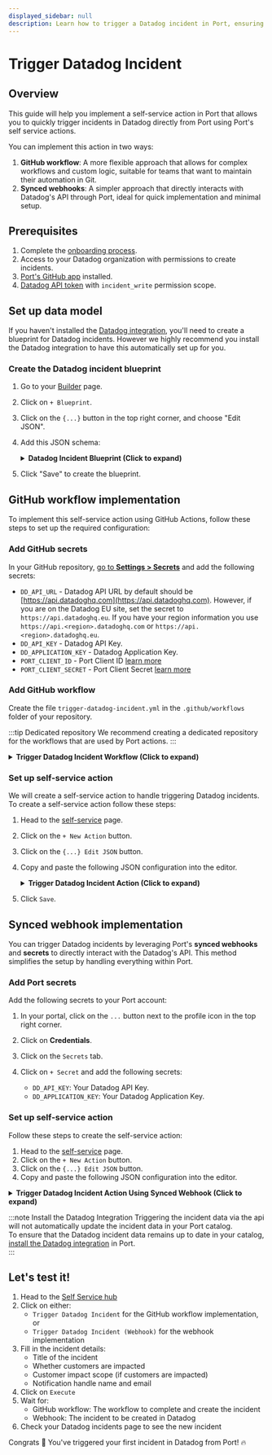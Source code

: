```yaml
---
displayed_sidebar: null
description: Learn how to trigger a Datadog incident in Port, ensuring effective monitoring and prompt issue response.
---
```


# Trigger Datadog Incident

## Overview
This guide will help you implement a self-service action in Port that allows you to quickly trigger incidents in Datadog directly from Port using Port's self service actions.

You can implement this action in two ways:
1. **GitHub workflow**: A more flexible approach that allows for complex workflows and custom logic, suitable for teams that want to maintain their automation in Git.
2. **Synced webhooks**: A simpler approach that directly interacts with Datadog's API through Port, ideal for quick implementation and minimal setup.

## Prerequisites
1. Complete the [onboarding process](/getting-started/overview).
2. Access to your Datadog organization with permissions to create incidents.
3. [Port's GitHub app](https://github.com/apps/getport-io) installed.
4. [Datadog API token](https://app.datadoghq.com/account/settings) with `incident_write` permission scope.

## Set up data model

If you haven't installed the [Datadog integration](/build-your-software-catalog/sync-data-to-catalog/apm-alerting/datadog/), you'll need to create a blueprint for Datadog incidents.
However we highly recommend you install the Datadog integration to have this automatically set up for you.

### Create the Datadog incident blueprint

1. Go to your [Builder](https://app.getport.io/settings/data-model) page.
2. Click on `+ Blueprint`.
3. Click on the `{...}` button in the top right corner, and choose "Edit JSON".
4. Add this JSON schema:

    <details>
    <summary><b>Datadog Incident Blueprint (Click to expand)</b></summary>

    ```json showLineNumbers
    {
      "identifier": "datadogIncident",
      "description": "This blueprint represents a Datadog incident in our software catalog",
      "title": "Datadog Incident",
      "icon": "Datadog",
      "schema": {
        "properties": {
          "customerImpactScope": {
            "title": "Customer Impact Scope", 
            "description": "A summary of the impact customers experienced during the incident.",
            "type": "string"
          },
          "customerImpacted": {
            "title": "Customer Impacted",
            "description": "A flag indicating whether the incident caused customer impact.",
            "type": "boolean",
            "default": false
          },
          "customerImpactStart": {
            "title": "Customer Impact Start",
            "type": "string", 
            "description": "Start time of incident affecting customer",
            "format": "date-time"
          },
          "customerImpactEnd": {
            "title": "Customer Impact End",
            "description": "End timestamp of incident affecting customers",
            "type": "string",
            "format": "date-time"
          },
          "created": {
            "title": "Created At",
            "description": "Timestamp of incident creation",
            "type": "string",
            "format": "date-time"
          },
          "updatedAt": {
            "title": "Updated At",
            "description": "Last time incident was updated",
            "type": "string",
            "format": "date-time"
          },
          "customerImpactDuration": {
            "title": "Customer Impact Duration",
            "description": "Duration of customer impact",
            "type": "number"
          },
          "timeToDetect": {
            "title": "Time To Detect",
            "description": "Number of seconds it took to detect incident",
            "type": "number"
          },
          "timeToRepair": {
            "title": "Time To Repair",
            "description": "Number of seconds it took to fix incident",
            "type": "number"
          },
          "severity": {
            "title": "Severity",
            "description": "Severity of incident",
            "type": "string"
          },
          "state": {
            "title": "State",
            "description": "State of the incident",
            "type": "string"
          },
          "createdBy": {
            "title": "Created By",
            "description": "Name of user that created this incident",
            "type": "string"
          }
        }
      },
      "calculationProperties": {},
      "relations": {}
    }
    ```

    </details>

5. Click "Save" to create the blueprint.




## GitHub workflow implementation
To implement this self-service action using GitHub Actions, follow these steps to set up the required configuration:

### Add GitHub secrets

In your GitHub repository, [go to **Settings > Secrets**](https://docs.github.com/en/actions/security-guides/using-secrets-in-github-actions#creating-secrets-for-a-repository) and add the following secrets:
* `DD_API_URL` - Datadog API URL by default should be [https://api.datadoghq.com](https://api.datadoghq.com). However, if you are on the Datadog EU site, set the secret to `https://api.datadoghq.eu`. If you have your region information you use `https://api.<region>.datadoghq.com` or `https://api.<region>.datadoghq.eu`.
* `DD_API_KEY` - Datadog API Key.
* `DD_APPLICATION_KEY` - Datadog Application Key.
* `PORT_CLIENT_ID` - Port Client ID [learn more](https://docs.port.io/build-your-software-catalog/sync-data-to-catalog/api/#get-api-token)
* `PORT_CLIENT_SECRET` - Port Client Secret [learn more](https://docs.port.io/build-your-software-catalog/sync-data-to-catalog/api/#get-api-token)

### Add GitHub workflow

Create the file `trigger-datadog-incident.yml` in the `.github/workflows` folder of your repository.

:::tip Dedicated repository
We recommend creating a dedicated repository for the workflows that are used by Port actions.
:::

<details>
<summary><b>Trigger Datadog Incident Workflow (Click to expand)</b></summary>

```yaml showLineNumbers
name: Trigger Datadog Incident
on:
  workflow_dispatch:
    inputs:
      title:
        type: string
      customerImpacted:
        type: boolean
        required: true
      customerImpactScope:
        type: string
        description: Required if customer_impacted:"true". A summary of the impact customers experienced during the incident.
      notificationHandleName:
        type: string
      notificationHandleEmail:
        type: string
      port_context:
        required: true
        type: string
jobs:
  create-entity-in-port-and-update-run:

    runs-on: ubuntu-latest
    steps:
      - name: Inform start of Datadog incident creation
        uses: port-labs/port-github-action@v1
        with:
          clientId: ${{ secrets.PORT_CLIENT_ID }}
          clientSecret: ${{ secrets.PORT_CLIENT_SECRET }}
          baseUrl: https://api.getport.io
          operation: PATCH_RUN
          runId: ${{ fromJson(inputs.port_context).run_id }}
          logMessage: Starting request to create Datadog incident

      - name: Get current timestamp
        id: timestamp
        run: |
          echo "current_time=$(date -u +'%Y-%m-%dT%H:%M:%SZ')" >> $GITHUB_OUTPUT

      - name: Create a Datadog incident (No Customer Impact)
        id: datadog_incident_no_impact
        if: ${{ !inputs.customerImpacted }}
        uses: fjogeleit/http-request-action@v1
        with:
          url: "${{ secrets.DD_API_URL }}/api/v2/incidents"
          method: "POST"
          customHeaders: '{"Content-Type": "application/json", "DD-API-KEY": "${{ secrets.DD_API_KEY }}", "DD-APPLICATION-KEY": "${{ secrets.DD_APPLICATION_KEY }}"}'
          data: >-
            {
              "data": {
                "type": "incidents",
                "attributes": {
                  "title": "${{ inputs.title }}",
                  "customer_impacted": "${{ inputs.customerImpacted }}",
                  "description": ${{ inputs.customerImpacted == 'true' && format('"{0}"','This is a hardcoded description because customers ARE impacted') || 'null' }},
                  "customer_impact_start": ${{ inputs.customerImpacted == 'false' && format('"{0}"', steps.timestamp.outputs.current_time) || 'null' }},
                  "notification_handles": [
                    {
                      "display_name": "${{ inputs.notificationHandleName }}",
                      "handle": "${{ inputs.notificationHandleEmail }}"
                    }
                  ]
                }
              }
            }

      - name: Create a Datadog incident (With Customer Impact)
        id: datadog_incident_with_impact
        if: ${{ inputs.customerImpacted }}
        uses: fjogeleit/http-request-action@v1
        with:
          url: "${{ secrets.DD_API_URL }}/api/v2/incidents"
          method: "POST"
          customHeaders: '{"Content-Type": "application/json", "DD-API-KEY": "${{ secrets.DD_API_KEY }}", "DD-APPLICATION-KEY": "${{ secrets.DD_APPLICATION_KEY }}"}'
          data: '{"data": {"type": "incidents", "attributes": {"customer_impact_scope": "${{ inputs.customerImpactScope }}", "customer_impacted": "${{ inputs.customerImpacted }}", "title": "${{ inputs.title }}", "notification_handles": [{"display_name": "${{ inputs.notificationHandleName }}", "handle": "${{ inputs.notificationHandleEmail }}"}]}}}'

      - name: Set output ID
        id: datadog_incident
        run: |
          if ${{ inputs.customerImpacted }}; then
            echo "response=${{ steps.datadog_incident_with_impact.outputs.response }}" >> $GITHUB_OUTPUT
          else
            echo "response=${{ steps.datadog_incident_no_impact.outputs.response }}" >> $GITHUB_OUTPUT
          fi

      - name: Inform completion of Datadog incident creation
        uses: port-labs/port-github-action@v1
        with:
          clientId: ${{ secrets.PORT_CLIENT_ID }}
          clientSecret: ${{ secrets.PORT_CLIENT_SECRET }}
          baseUrl: https://api.getport.io
          operation: PATCH_RUN
          runId: ${{ fromJson(inputs.port_context).run_id }}
          logMessage: Finished request to create Datadog incident
      
      - name: Inform ingestion of Datadog incident into Port
        uses: port-labs/port-github-action@v1
        with:
          clientId: ${{ secrets.PORT_CLIENT_ID }}
          clientSecret: ${{ secrets.PORT_CLIENT_SECRET }}
          baseUrl: https://api.getport.io
          operation: PATCH_RUN
          runId: ${{ fromJson(inputs.port_context).run_id }}
          logMessage: Ingesting Datadog incident into Port

      - name: Convert dates to desired format
        id: format_date
        run: |
          if ${{ inputs.customerImpacted }}; then
            response='${{ steps.datadog_incident_with_impact.outputs.response }}'
          else
            response='${{ steps.datadog_incident_no_impact.outputs.response }}'
          fi
          
          # Extract dates using jq and convert them if they exist
          customer_impact_start=$(jq -r '.data.attributes.customer_impact_start // empty' <<< "$response")
          customer_impact_end=$(jq -r '.data.attributes.customer_impact_end // empty' <<< "$response")
          created=$(jq -r '.data.attributes.created // empty' <<< "$response")
          modified=$(jq -r '.data.attributes.modified // empty' <<< "$response")
          
          # Convert dates if they exist
          if [ ! -z "$customer_impact_start" ]; then
            customer_impact_start=$(date -d "$customer_impact_start" -u +"%Y-%m-%dT%H:%M:%SZ")
          fi
          if [ ! -z "$customer_impact_end" ]; then
            customer_impact_end=$(date -d "$customer_impact_end" -u +"%Y-%m-%dT%H:%M:%SZ")
          fi
          if [ ! -z "$created" ]; then
            created=$(date -d "$created" -u +"%Y-%m-%dT%H:%M:%SZ")
          fi
          if [ ! -z "$modified" ]; then
            modified=$(date -d "$modified" -u +"%Y-%m-%dT%H:%M:%SZ")
          fi
          
          # Output the results
          echo "customer_impact_start=${customer_impact_start:-}" >> $GITHUB_OUTPUT
          echo "customer_impact_end=${customer_impact_end:-}" >> $GITHUB_OUTPUT
          echo "created=${created:-}" >> $GITHUB_OUTPUT
          echo "modified=${modified:-}" >> $GITHUB_OUTPUT

      - name: UPSERT Entity (No Customer Impact)
        if: ${{ !inputs.customerImpacted }}
        uses: port-labs/port-github-action@v1
        with:
          identifier: ${{ fromJson(steps.datadog_incident_no_impact.outputs.response).data.id }}
          title: ${{ fromJson(steps.datadog_incident_no_impact.outputs.response).data.attributes.title }}
          blueprint: ${{ fromJson(inputs.port_context).blueprint }}
          properties: |-
            {
              "customerImpactScope": "${{ fromJson(steps.datadog_incident_no_impact.outputs.response).data.attributes.customer_impact_scope }}",
              "customerImpacted": ${{ fromJson(steps.datadog_incident_no_impact.outputs.response).data.attributes.customer_impacted }}
              ${{ steps.format_date.outputs.customer_impact_start != '' && format(', "customerImpactStart": "{0}"', steps.format_date.outputs.customer_impact_start) || '' }}
              ${{ steps.format_date.outputs.customer_impact_end != '' && format(', "customerImpactEnd": "{0}"', steps.format_date.outputs.customer_impact_end) || '' }}
              ${{ steps.format_date.outputs.created != '' && format(', "created": "{0}"', steps.format_date.outputs.created) || '' }}
              ${{ steps.format_date.outputs.modified != '' && format(', "updatedAt": "{0}"', steps.format_date.outputs.modified) || '' }},
              "createdBy": "${{ fromJson(steps.datadog_incident_no_impact.outputs.response).data.attributes.created_by.data.attributes.name }}",
              "customerImpactDuration": "${{ fromJson(steps.datadog_incident_no_impact.outputs.response).data.attributes.customer_impact_duration }}",
              "timeToDetect": "${{ fromJson(steps.datadog_incident_no_impact.outputs.response).data.attributes.time_to_detect }}",
              "timeToRepair": "${{ fromJson(steps.datadog_incident_no_impact.outputs.response).data.attributes.time_to_repair }}",
              "severity": "${{ fromJson(steps.datadog_incident_no_impact.outputs.response).data.attributes.severity }}",
              "state": "${{ fromJson(steps.datadog_incident_no_impact.outputs.response).data.attributes.state }}"
            }
          relations: "{}"
          clientId: ${{ secrets.PORT_CLIENT_ID }}
          clientSecret: ${{ secrets.PORT_CLIENT_SECRET }}
          baseUrl: https://api.getport.io
          operation: UPSERT
          runId: ${{ fromJson(inputs.port_context).run_id }}

      - name: UPSERT Entity (With Customer Impact)
        if: ${{ inputs.customerImpacted }}
        uses: port-labs/port-github-action@v1
        with:
          identifier: ${{ fromJson(steps.datadog_incident_with_impact.outputs.response).data.id }}
          title: ${{ fromJson(steps.datadog_incident_with_impact.outputs.response).data.attributes.title }}
          blueprint: ${{ fromJson(inputs.port_context).blueprint }}
          properties: |-
            {
              "customerImpactScope": "${{ fromJson(steps.datadog_incident_with_impact.outputs.response).data.attributes.customer_impact_scope }}",
              "customerImpacted": ${{ fromJson(steps.datadog_incident_with_impact.outputs.response).data.attributes.customer_impacted }}
              ${{ steps.format_date.outputs.customer_impact_start != '' && format(', "customerImpactStart": "{0}"', steps.format_date.outputs.customer_impact_start) || '' }}
              ${{ steps.format_date.outputs.customer_impact_end != '' && format(', "customerImpactEnd": "{0}"', steps.format_date.outputs.customer_impact_end) || '' }}
              ${{ steps.format_date.outputs.created != '' && format(', "created": "{0}"', steps.format_date.outputs.created) || '' }}
              ${{ steps.format_date.outputs.modified != '' && format(', "updatedAt": "{0}"', steps.format_date.outputs.modified) || '' }},
              "createdBy": "${{ fromJson(steps.datadog_incident_with_impact.outputs.response).data.attributes.created_by.data.attributes.name }}",
              "customerImpactDuration": "${{ fromJson(steps.datadog_incident_with_impact.outputs.response).data.attributes.customer_impact_duration }}",
              "timeToDetect": "${{ fromJson(steps.datadog_incident_with_impact.outputs.response).data.attributes.time_to_detect }}",
              "timeToRepair": "${{ fromJson(steps.datadog_incident_with_impact.outputs.response).data.attributes.time_to_repair }}",
              "severity": "${{ fromJson(steps.datadog_incident_with_impact.outputs.response).data.attributes.severity }}",
              "state": "${{ fromJson(steps.datadog_incident_with_impact.outputs.response).data.attributes.state }}"
            }
          relations: "{}"
          clientId: ${{ secrets.PORT_CLIENT_ID }}
          clientSecret: ${{ secrets.PORT_CLIENT_SECRET }}
          baseUrl: https://api.getport.io
          operation: UPSERT
          runId: ${{ fromJson(inputs.port_context).run_id }}

      - name: Inform completion of Datadog incident ingestion into Port
        uses: port-labs/port-github-action@v1
        with:
          clientId: ${{ secrets.PORT_CLIENT_ID }}
          clientSecret: ${{ secrets.PORT_CLIENT_SECRET }}
          baseUrl: https://api.getport.io
          operation: PATCH_RUN
          runId: ${{ fromJson(inputs.port_context).run_id }}
          link: ${{ secrets.DD_API_URL }}/incidents/${{ inputs.customerImpacted && fromJson(steps.datadog_incident_with_impact.outputs.response).data.id || fromJson(steps.datadog_incident_no_impact.outputs.response).data.id }}
          logMessage: Finished request to ingest Datadog incident into Port

      - name: Inform of workflow completion
        uses: port-labs/port-github-action@v1
        with:
          clientId: ${{ secrets.PORT_CLIENT_ID }}
          clientSecret: ${{ secrets.PORT_CLIENT_SECRET }}
          baseUrl: https://api.getport.io
          operation: PATCH_RUN
          runId: ${{ fromJson(inputs.port_context).run_id }}
          logMessage: Workflow completed

```

</details>

### Set up self-service action

We will create a self-service action to handle triggering Datadog incidents.
To create a self-service action follow these steps:

1. Head to the [self-service](https://app.getport.io/self-serve) page.
2. Click on the `+ New Action` button.
3. Click on the `{...} Edit JSON` button.
4. Copy and paste the following JSON configuration into the editor.

    <details>
    <summary><b>Trigger Datadog Incident Action (Click to expand)</b></summary>

    :::tip Modification Required
    Make sure to replace `<GITHUB_ORG>` and `<GITHUB_REPO>` with your GitHub organization and repository names respectively
    :::

    ```json showLineNumbers
    {
      "identifier": "datadogIncident_trigger_datadog_incident",
      "title": "Trigger Datadog Incident",
      "icon": "Datadog",
      "description": "Triggers Datadog incident",
      "trigger": {
        "type": "self-service",
        "operation": "CREATE",
        "userInputs": {
          "properties": {
            "customerImpacted": {
              "icon": "DefaultProperty",
              "title": "Customer Impacted",
              "description": "A flag indicating whether the incident caused customer impact.",
              "type": "boolean",
              "default": false
            },
            "customerImpactScope": {
              "icon": "DefaultProperty",
              "title": "Customer Impact Scope",
              "description": "A summary of the impact customers experienced during the incident. Required if \"Customer Impacted\" is true.",
              "type": "string"
            },
            "title": {
              "title": "Title",
              "description": "The title of the incident, which summarizes what happened.",
              "type": "string"
            },
            "notificationHandleName": {
              "icon": "DefaultProperty",
              "title": "Notification Handle Name",
              "type": "string",
              "description": "The name of the notified handle."
            },
            "notificationHandleEmail": {
              "icon": "DefaultProperty",
              "title": "Notification Handle Email",
              "description": "The email address used for the notification.",
              "type": "string",
              "pattern": "^[a-zA-Z0-9._-]+@[a-zA-Z0-9.-]+\\.[a-zA-Z]{2,4}$"
            }
          },
          "required": [
            "customerImpacted",
            "title",
            "customerImpactScope",
            "notificationHandleName",
            "notificationHandleEmail"
          ],
          "order": [
            "title",
            "customerImpacted",
            "customerImpactScope",
            "notificationHandleName",
            "notificationHandleEmail"
          ]
        },
        "blueprintIdentifier": "datadogIncident"
      },
      "invocationMethod": {
        "type": "GITHUB",
        "repo": "<Enter GitHub repository>",
        "org": "<Enter GitHub organization>",
        "workflow": "trigger-datadog-incident.yml",
        "workflowInputs": {
          "customerImpactScope": "{{.inputs.\"customerImpactScope\"}}",
          "customerImpacted": "{{.inputs.\"customerImpacted\"}}",
          "title": "{{.inputs.\"title\"}}",
          "notificationHandleName": "{{.inputs.\"notificationHandleName\"}}",
          "notificationHandleEmail": "{{.inputs.\"notificationHandleEmail\"}}",
          "port_context": {
            "blueprint": "{{.action.blueprint}}",
            "run_id": "{{.run.id}}"
          }
        },
        "reportWorkflowStatus": true
      },
      "requiredApproval": false
    }
    ```
    </details>

5. Click `Save`.

## Synced webhook implementation

You can trigger Datadog incidents by leveraging Port's **synced webhooks** and **secrets** to directly interact with the Datadog's API.
This method simplifies the setup by handling everything within Port.

### Add Port secrets

Add the following secrets to your Port account:

1. In your portal, click on the `...` button next to the profile icon in the top right corner.

2. Click on **Credentials**.

3. Click on the `Secrets` tab.

4. Click on `+ Secret` and add the following secrets:
   - `DD_API_KEY`: Your Datadog API Key.
   - `DD_APPLICATION_KEY`: Your Datadog Application Key.

### Set up self-service action

Follow these steps to create the self-service action:

1. Head to the [self-service](https://app.getport.io/self-serve) page.
2. Click on the `+ New Action` button.
3. Click on the `{...} Edit JSON` button.
4. Copy and paste the following JSON configuration into the editor.

<details>
<summary><b>Trigger Datadog Incident Action Using Synced Webhook (Click to expand)</b></summary>

:::tip Modification Required
Make sure to replace `<YOUR_DD_API_URL>` with your Datadog API URL.  
Datadog API URL by default should be [https://api.datadoghq.com](https://api.datadoghq.com).
However, if you are on the Datadog EU site, set the secret to `https://api.datadoghq.eu`.  
If you have your region information you use `https://api.<region>.datadoghq.com` or `https://api.<region>.datadoghq.eu`.
:::

```json showLineNumbers
{
  "identifier": "datadogIncident_trigger_datadog_incident_webhook",
  "title": "Trigger Datadog Incident (Webhook)",
  "icon": "Datadog",
  "description": "Triggers a Datadog incident using a synced webhook",
  "trigger": {
    "type": "self-service",
    "operation": "CREATE",
    "userInputs": {
      "properties": {
        "title": {
          "title": "Title",
          "description": "The title of the incident, summarizing what happened.",
          "type": "string"
        },
        "customerImpacted": {
          "title": "Customer Impacted",
          "description": "Indicates whether the incident caused customer impact.",
          "type": "boolean",
          "default": false
        },
        "customerImpactScope": {
          "icon": "DefaultProperty",
          "title": "Customer Impact Scope",
          "description": "Summary of the impact experienced by customers.",
          "type": "string"
        },
        "notificationHandleName": {
          "title": "Notification Handle Name",
          "description": "The name of the notification handle.",
          "type": "string"
        },
        "notificationHandleEmail": {
          "title": "Notification Handle Email",
          "description": "The email address used for the notification.",
          "type": "string",
          "pattern": "^[a-zA-Z0-9._-]+@[a-zA-Z0-9.-]+\\.[a-zA-Z]{2,}$"
        }
      },
      "required": [
        "title",
        "customerImpacted",
        "notificationHandleName",
        "notificationHandleEmail",
        "customerImpactScope"
      ],
      "order": [
        "title",
        "customerImpacted",
        "customerImpactScope",
        "notificationHandleName",
        "notificationHandleEmail"
      ]
    },
    "blueprintIdentifier": "datadogIncident"
  },
  "invocationMethod": {
    "type": "WEBHOOK",
    "url": "<YOUR_DD_API_URL>/api/v2/incidents",
    "agent": false,
    "synchronized": true,
    "method": "POST",
    "headers": {
      "Content-Type": "application/json",
      "DD-API-KEY": "{{ .secrets.DD_API_KEY }}",
      "DD-APPLICATION-KEY": "{{ .secrets.DD_APPLICATION_KEY }}"
    },
    "body": {
      "data": {
        "type": "incidents",
        "attributes": {
          "customer_impact_scope": "{{.inputs.\"customerImpactScope\"}}",
          "customer_impacted": "{{.inputs.\"customerImpacted\"}}",
          "title": "{{.inputs.\"title\"}}",
          "notification_handles": [
            {
              "display_name": "{{.inputs.\"notificationHandleName\"}}",
              "handle": "{{.inputs.\"notificationHandleEmail\"}}"
            }
          ]
        }
      }
    }
  },
  "requiredApproval": false
}
```

</details>

:::note Install the Datadog Integration
Triggering the incident data via the api will not automatically update the incident data in your Port catalog.  
To ensure that the Datadog incident data remains up to date in your catalog, [install the Datadog integration](/build-your-software-catalog/sync-data-to-catalog/apm-alerting/datadog/) in Port.   
:::

## Let's test it!

1. Head to the [Self Service hub](https://app.getport.io/self-serve)
2. Click on either:
   - `Trigger Datadog Incident` for the GitHub workflow implementation, or
   - `Trigger Datadog Incident (Webhook)` for the webhook implementation
3. Fill in the incident details:
   - Title of the incident
   - Whether customers are impacted
   - Customer impact scope (if customers are impacted)
   - Notification handle name and email
4. Click on `Execute`
5. Wait for:
   - GitHub workflow: The workflow to complete and create the incident
   - Webhook: The incident to be created in Datadog
6. Check your Datadog incidents page to see the new incident

Congrats 🎉 You've triggered your first incident in Datadog from Port! 🔥